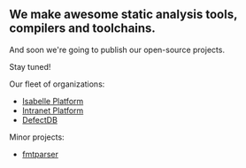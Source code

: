 ## We make awesome static analysis tools, compilers and toolchains.

And soon we're going to publish our open-source projects.

Stay tuned!

Our fleet of organizations:
 - [Isabelle Platform](https://github.com/isabelle-platform)
 - [Intranet Platform](https://github.com/intranet-platform)
 - [DefectDB](https://github.com/defectdb)

Minor projects:
 - [fmtparser](https://github.com/fmtparser)
   

